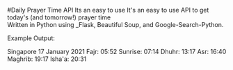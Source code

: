  #Daily Prayer Time API 
Its an easy to use 
It's an easy to use API to get today's (and tomorrow!) prayer time   
Written in Python using _Flask, Beautiful Soup, and Google-Search-Python.



Example Output:

Singapore
17 January 2021
Fajr: 05:52
Sunrise: 07:14
Dhuhr: 13:17
Asr: 16:40
Maghrib: 19:17
Isha'a: 20:31
